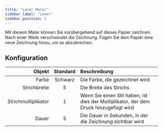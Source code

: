 ```yaml
---
title: "Laser Maler"
sidebar_label: "Laser"
sidebar_position: 2
---
```



Mit diesem Maler können Sie vorübergehend auf dieses Papier zeichnen. Nach einer Weile verschwindet die Zeichnung. Fügen Sie dem Papier eine neue Zeichnung hinzu, um es abzubrechen.

## Konfiguration

|              Objekt | Standard | Beschreibung                                                                          |
| -------------------:|:--------:|:------------------------------------------------------------------------------------- |
|               Farbe | Schwarz  | Die Farbe, die gezeichnet wird                                                        |
|        Strichbreite |    5     | Die Breite des Strichs                                                                |
| Strichmultiplikator |    1     | Wenn Sie einen Stil haben, ist dies der Multiplikator, der dem Druck hinzugefügt wird |
|               Dauer |    5     | Die Dauer in Sekunden, in der die Zeichnung sichtbar wird                             |
